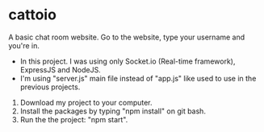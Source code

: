 # cattoio
A basic chat room website. Go to the website, type your username and you're in.

- In this project. I was using only Socket.io (Real-time framework), ExpressJS and NodeJS.
- I'm using "server.js" main file instead of "app.js" like used to use in the previous projects.

1. Download my project to your computer.
2. Install the packages by typing "npm install" on git bash.
3. Run the the project: "npm start".
